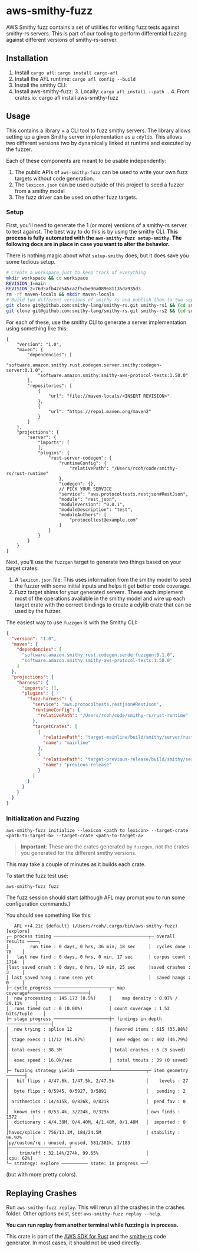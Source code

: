 # aws-smithy-fuzz

AWS Smithy fuzz contains a set of utilities for writing fuzz tests against smithy-rs servers. This is part of our tooling to perform differential fuzzing against different versions of smithy-rs-server.

## Installation
1. Install `cargo afl`: `cargo install cargo-afl`
2. Install the AFL runtime: `cargo afl config --build`
2. Install the smithy CLI:
2. Install aws-smithy-fuzz:
   3. Locally: `cargo afl install --path .`
   4. From crates.io: cargo afl install aws-smithy-fuzz

## Usage
This contains a library + a CLI tool to fuzz smithy servers. The library allows setting up a given Smithy server implementation as a `cdylib`. This allows two different versions two by dynamically linked at runtime and executed by the fuzzer.

Each of these components are meant to be usable independently:
1. The public APIs of `aws-smithy-fuzz` can be used to write your own fuzz targets without code generation.
2. The `lexicon.json` can be used outside of this project to seed a fuzzer from a smithy model
3. The fuzz driver can be used on other fuzz targets.

### Setup
First, you'll need to generate the 1 (or more) versions of a smithy-rs server to test against. The best way to do this is by using the smithy CLI. **This process is fully automated with the `aws-smithy-fuzz setup-smithy`. The following docs are in place in case you want to alter the behavior.**

There is nothing magic about what `setup-smithy` does, but it does save you some tedious setup.

```bash
# Create a workspace just to keep track of everything
mkdir workspace && cd workspace
REVISION_1=main
REVISION_2=76d5afb42d545ca2f5cbe90a089681135da935d3
rm -rf maven-locals && mkdir maven-locals
# Build two different versions of smithy-rs and publish them to two separate local directories
git clone git@github.com:smithy-lang/smithy-rs.git smithy-rs1 && (cd smithy-rs1 && git checkout $REVISION_1 && ./gradlew publishToMavenLocal -Dmaven.repo.local=$(cd ../maven-locals && pwd)/$REVISION_1)
git clone git@github.com:smithy-lang/smithy-rs.git smithy-rs2 && (cd smithy-rs2 && git checkout $REVISION_2 && ./gradlew publishToMavenLocal -Dmaven.repo.local=$(cd ../maven-locals && pwd)/$REVISION_2)
```

For each of these, use the smithy CLI to generate a server implementation using something like this:
```
{
    "version": "1.0",
    "maven": {
        "dependencies": [
            "software.amazon.smithy.rust.codegen.server.smithy:codegen-server:0.1.0",
            "software.amazon.smithy:smithy-aws-protocol-tests:1.50.0"
        ],
        "repositories": [
            {
                "url": "file://maven-locals/<INSERT REVISION>"
            },
            {
                "url": "https://repo1.maven.org/maven2"
            }
        ]
    },
    "projections": {
        "server": {
            "imports": [
            ],
            "plugins": {
                "rust-server-codegen": {
                    "runtimeConfig": {
                        "relativePath": "/Users/rcoh/code/smithy-rs/rust-runtime"
                    },
                    "codegen": {},
                    // PICK YOUR SERVICE
                    "service": "aws.protocoltests.restjson#RestJson",
                    "module": "rest_json",
                    "moduleVersion": "0.0.1",
                    "moduleDescription": "test",
                    "moduleAuthors": [
                        "protocoltest@example.com"
                    ]
                }
            }
        }
    }
}
```

Next, you'll use the `fuzzgen` target to generate two things based on your target crates:
1. A `lexicon.json` file: This uses information from the smithy model to seed the fuzzer with some initial inputs and helps it get better code coverage.
2. Fuzz target shims for your generated servers. These each implement most of the operations available in the smithy model and wire up each target crate with the correct bindings to create a cdylib crate that can be used by the fuzzer.

The easiest way to use `fuzzgen` is with the Smithy CLI:

```json
{
  "version": "1.0",
  "maven": {
    "dependencies": [
      "software.amazon.smithy.rust.codegen.serde:fuzzgen:0.1.0",
      "software.amazon.smithy:smithy-aws-protocol-tests:1.50.0"
    ]
  },
  "projections": {
    "harness": {
      "imports": [],
      "plugins": {
        "fuzz-harness": {
          "service": "aws.protocoltests.restjson#RestJson",
          "runtimeConfig": {
            "relativePath": "/Users/rcoh/code/smithy-rs/rust-runtime"
          },
          "targetCrates": [
            {
              "relativePath": "target-mainline/build/smithy/server/rust-server-codegen/",
              "name": "mainline"
            },
            {
              "relativePath": "target-previous-release/build/smithy/server/rust-server-codegen/",
              "name": "previous-release"
            }
          ]
        }
      }
    }
  }
}
```

### Initialization and Fuzzing
```
aws-smithy-fuzz initialize --lexicon <path to lexicon> --target-crate <path-to-target-b> --target-crate <path-to-target-a>
```

> **Important**: These are the crates generated by `fuzzgen`, not the crates you generated for the different smithy versions.

This may take a couple of minutes as it builds each crate.

To start the fuzz test use:
```
aws-smithy-fuzz fuzz
```

The fuzz session should start (although AFL may prompt you to run some configuration commands.)

You should see something like this:
```
   AFL ++4.21c {default} (/Users/rcoh/.cargo/bin/aws-smithy-fuzz) [explore]
┌─ process timing ────────────────────────────────────┬─ overall results ────┐
│        run time : 0 days, 0 hrs, 36 min, 18 sec     │  cycles done : 78    │
│   last new find : 0 days, 0 hrs, 0 min, 17 sec      │ corpus count : 1714  │
│last saved crash : 0 days, 0 hrs, 19 min, 25 sec     │saved crashes : 3     │
│ last saved hang : none seen yet                     │  saved hangs : 0     │
├─ cycle progress ─────────────────────┬─ map coverage┴──────────────────────┤
│  now processing : 145.173 (8.5%)     │    map density : 0.07% / 29.11%     │
│  runs timed out : 0 (0.00%)          │ count coverage : 1.52 bits/tuple    │
├─ stage progress ─────────────────────┼─ findings in depth ─────────────────┤
│  now trying : splice 12              │ favored items : 615 (35.88%)        │
│ stage execs : 11/12 (91.67%)         │  new edges on : 802 (46.79%)        │
│ total execs : 38.3M                  │ total crashes : 6 (3 saved)         │
│  exec speed : 16.0k/sec              │  total tmouts : 39 (0 saved)        │
├─ fuzzing strategy yields ────────────┴─────────────┬─ item geometry ───────┤
│   bit flips : 4/47.6k, 1/47.5k, 2/47.5k            │    levels : 27        │
│  byte flips : 0/5945, 0/5927, 0/5891               │   pending : 2         │
│ arithmetics : 14/415k, 0/826k, 0/821k              │  pend fav : 0         │
│  known ints : 0/53.4k, 3/224k, 0/329k              │ own finds : 1572      │
│  dictionary : 4/4.38M, 0/4.40M, 4/1.48M, 0/1.48M   │  imported : 0         │
│havoc/splice : 756/13.1M, 184/24.5M                 │ stability : 96.92%    │
│py/custom/rq : unused, unused, 581/381k, 1/183      ├───────────────────────┘
│    trim/eff : 32.14%/274k, 99.65%                  │             [cpu: 62%]
└─ strategy: explore ────────── state: in progress ──┘
```
(but with more pretty colors).

## Replaying Crashes

Run `aws-smithy-fuzz replay`. This will rerun all the crashes in the crashes folder. Other options exist, see: `aws-smithy-fuzz replay --help`.

**You can run replay from another terminal while fuzzing is in process.**

<!-- anchor_start:footer -->
This crate is part of the [AWS SDK for Rust](https://awslabs.github.io/aws-sdk-rust/) and the [smithy-rs](https://github.com/smithy-lang/smithy-rs) code generator. In most cases, it should not be used directly.
<!-- anchor_end:footer -->
